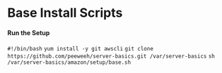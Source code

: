 # Base Install Scripts

#### Run the Setup
`#!/bin/bash`
`yum install -y git awscli`
`git clone https://github.com/peeweeh/server-basics.git /var/server-basics`
`sh /var/server-basics/amazon/setup/base.sh`
